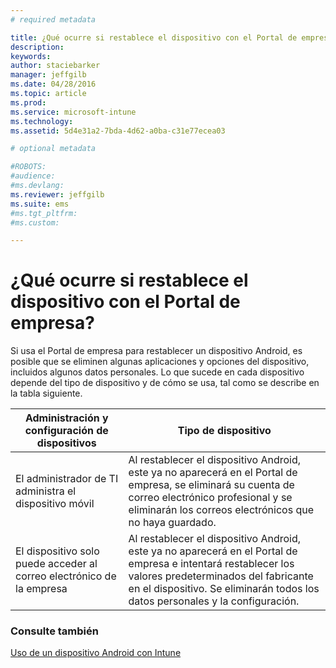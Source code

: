 ```yaml
---
# required metadata

title: ¿Qué ocurre si restablece el dispositivo con el Portal de empresa? | Microsoft Intune
description:
keywords:
author: staciebarker
manager: jeffgilb
ms.date: 04/28/2016
ms.topic: article
ms.prod:
ms.service: microsoft-intune
ms.technology:
ms.assetid: 5d4e31a2-7bda-4d62-a0ba-c31e77ecea03

# optional metadata

#ROBOTS:
#audience:
#ms.devlang:
ms.reviewer: jeffgilb
ms.suite: ems
#ms.tgt_pltfrm:
#ms.custom:

---
```



# ¿Qué ocurre si restablece el dispositivo con el Portal de empresa?

Si usa el Portal de empresa para restablecer un dispositivo Android, es posible que se eliminen algunas aplicaciones y opciones del dispositivo, incluidos algunos datos personales. Lo que sucede en cada dispositivo depende del tipo de dispositivo y de cómo se usa, tal como se describe en la tabla siguiente.

|Administración y configuración de dispositivos|Tipo de dispositivo|
|---------------------------------------|---------------|
|El administrador de TI administra el dispositivo móvil|Al restablecer el dispositivo Android, este ya no aparecerá en el Portal de empresa, se eliminará su cuenta de correo electrónico profesional y se eliminarán los correos electrónicos que no haya guardado.|
|El dispositivo solo puede acceder al correo electrónico de la empresa|Al restablecer el dispositivo Android, este ya no aparecerá en el Portal de empresa e intentará restablecer los valores predeterminados del fabricante en el dispositivo. Se eliminarán todos los datos personales y la configuración.|

### Consulte también
[Uso de un dispositivo Android con Intune](using-your-android-device-with-intune.md)

<!--HONumber=May16_HO1-->


